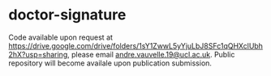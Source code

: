 # doctor-signature

Code available upon request at https://drive.google.com/drive/folders/1sY1ZwwL5yYjuLbJ8SFc1qQHXclUbh2hX?usp=sharing, please email andre.vauvelle.19@ucl.ac.uk. Public repository will become availale upon publication submission.
